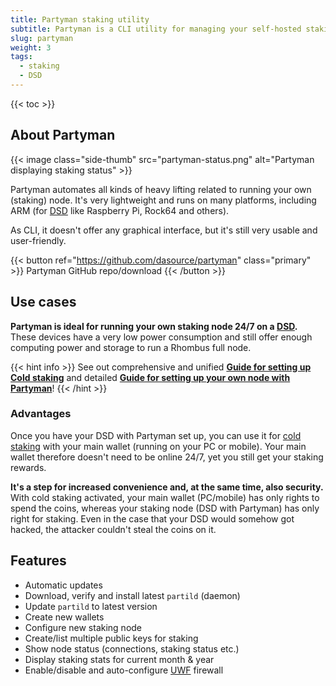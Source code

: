```yaml
---
title: Partyman staking utility
subtitle: Partyman is a CLI utility for managing your self-hosted staking nodes, like DSD or servers
slug: partyman
weight: 3
tags:
  - staking
  - DSD
---
```


{{< toc >}}

## About Partyman

{{< image class="side-thumb" src="partyman-status.png" alt="Partyman displaying staking status" >}}

Partyman automates all kinds of heavy lifting related to running your own (staking) node. It's very lightweight and runs on many platforms, including ARM (for [DSD](/learn/staking/dedicated-devices/) like Raspberry Pi, Rock64 and others).

As CLI, it doesn't offer any graphical interface, but it's still very usable and user-friendly.

{{< button ref="https://github.com/dasource/partyman" class="primary" >}}
Partyman GitHub repo/download
{{< /button >}}

## Use cases

**Partyman is ideal for running your own staking node 24/7 on a [DSD](/learn/staking/dedicated-devices/).** These devices have a very low power consumption and still offer enough computing power and storage to run a Rhombus full node.

{{< hint info >}}
See out comprehensive and unified **[Guide for setting up Cold staking](tutorial:staking:cold-staking)** and detailed **[Guide for setting up your own node with Partyman](tutorial:staking:on-dedicated-device)**!
{{< /hint >}}

### Advantages

Once you have your DSD with Partyman set up, you can use it for [cold staking](/learn/staking#cold-staking/) with your main wallet (running on your PC or mobile). Your main wallet therefore doesn't need to be online 24/7, yet you still get your staking rewards.

**It's a step for increased convenience and, at the same time, also security.** With cold staking activated, your main wallet (PC/mobile) has only rights to spend the coins, whereas your staking node (DSD with Partyman) has only right for staking. Even in the case that your DSD would somehow got hacked, the attacker couldn't steal the coins on it.

## Features

- Automatic updates
- Download, verify and install latest `partild` (daemon)
- Update `partild` to latest version
- Create new wallets
- Configure new staking node
- Create/list multiple public keys for staking
- Show node status (connections, staking status etc.)
- Display staking stats for current month & year
- Enable/disable and auto-configure [UWF](https://wiki.ubuntu.com/UncomplicatedFirewall) firewall